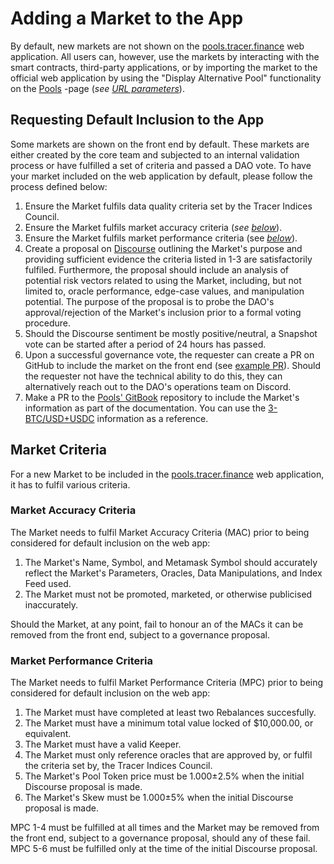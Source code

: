# Adding a Market to the App

By default, new markets are not shown on the [pools.tracer.finance](https://pools.tracer.finance/) web application. All users can, however, use the markets by interacting with the smart contracts, third-party applications, or by importing the market to the official web application by using the "Display Alternative Pool" functionality on the [Pools](https://pools.tracer.finance/pools/) -page (_see_ [_URL parameters_](../../developer-resources/url-parameters.md)).&#x20;

## Requesting Default Inclusion to the App

Some markets are shown on the front end by default. These markets are either created by the core team and subjected to an internal validation process or have fulfilled a set of criteria and passed a DAO vote. To have your market included on the web application by default, please follow the process defined below:

1. Ensure the Market fulfils data quality criteria set by the Tracer Indices Council.
2. Ensure the Market fulfils market accuracy criteria (_see_ [_below_](adding-a-market-to-the-app.md#market-accuracy-criteria)).
3. Ensure the Market fulfils market performance criteria (see [_below_](adding-a-market-to-the-app.md#undefined)).
4. Create a proposal on [Discourse](https://discourse.tracer.finance/c/product/perpetual-pools/69) outlining the Market's purpose and providing sufficient evidence the criteria listed in 1-3 are satisfactorily fulfiled. Furthermore, the proposal should include an analysis of potential risk vectors related to using the Market, including, but not limited to, oracle performance, edge-case values, and manipulation potential. The purpose of the proposal is to probe the DAO's approval/rejection of the Market's inclusion prior to a formal voting procedure.
5. Should the Discourse sentiment be mostly positive/neutral, a Snapshot vote can be started after a period of 24 hours has passed.
6. Upon a successful governance vote, the requester can create a PR on GitHub to include the market on the front end (see [example PR](https://github.com/mycelium-ethereum/perpetual-api/pull/125)). Should the requester not have the technical ability to do this, they can alternatively reach out to the DAO's operations team on Discord.
7. Make a PR to the [Pools' GitBook](https://github.com/tracer-protocol/docs-pools) repository to include the Market's information as part of the documentation. You can use the [3-BTC/USD+USDC](https://pools.docs.tracer.finance/advanced-topics/markets-arbitrum-one/crypto) information as a reference.

## Market Criteria

For a new Market to be included in the [pools.tracer.finance](https://pools.tracer.finance/) web application, it has to fulfil various criteria.

### Market Accuracy Criteria

The Market needs to fulfil Market Accuracy Criteria (MAC) prior to being considered for default inclusion on the web app:

1. The Market's Name, Symbol, and Metamask Symbol should accurately reflect the Market's Parameters, Oracles, Data Manipulations, and Index Feed used.
2. The Market must not be promoted, marketed, or otherwise publicised inaccurately.

Should the Market, at any point, fail to honour an of the MACs it can be removed from the front end, subject to a governance proposal.

### Market Performance Criteria

The Market needs to fulfil Market Performance Criteria (MPC) prior to being considered for default inclusion on the web app:

1. The Market must have completed at least two Rebalances succesfully.
2. The Market must have a minimum total value locked of $10,000.00, or equivalent.
3. The Market must have a valid Keeper.
4. The Market must only reference oracles that are approved by, or fulfil the criteria set by, the Tracer Indices Council.
5. The Market's Pool Token price must be 1.000±2.5% when the initial Discourse proposal is made.
6. The Market's Skew must be 1.000±5% when the initial Discourse proposal is made.

MPC 1-4 must be fulfilled at all times and the Market may be removed from the front end, subject to a governance proposal, should any of these fail. MPC 5-6 must be fulfilled only at the time of the initial Discourse proposal.
